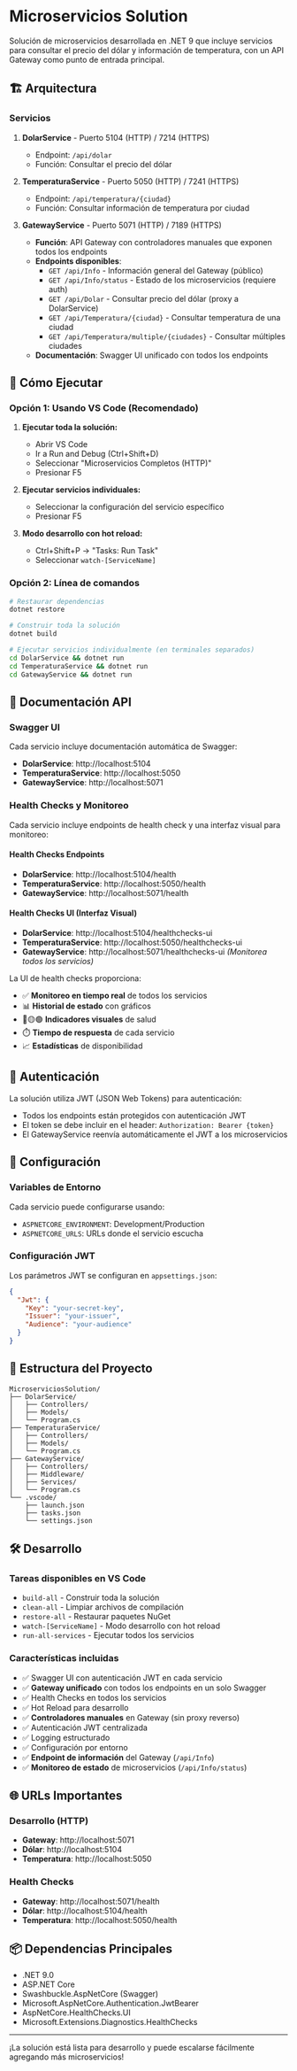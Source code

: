 # Microservicios Solution

Solución de microservicios desarrollada en .NET 9 que incluye servicios para consultar el precio del dólar y información de temperatura, con un API Gateway como punto de entrada principal.

## 🏗️ Arquitectura

### Servicios

1. **DolarService** - Puerto 5104 (HTTP) / 7214 (HTTPS)
   - Endpoint: `/api/dolar`
   - Función: Consultar el precio del dólar

2. **TemperaturaService** - Puerto 5050 (HTTP) / 7241 (HTTPS)
   - Endpoint: `/api/temperatura/{ciudad}`
   - Función: Consultar información de temperatura por ciudad

3. **GatewayService** - Puerto 5071 (HTTP) / 7189 (HTTPS)
   - **Función**: API Gateway con controladores manuales que exponen todos los endpoints
   - **Endpoints disponibles**:
     - `GET /api/Info` - Información general del Gateway (público)
     - `GET /api/Info/status` - Estado de los microservicios (requiere auth)
     - `GET /api/Dolar` - Consultar precio del dólar (proxy a DolarService)
     - `GET /api/Temperatura/{ciudad}` - Consultar temperatura de una ciudad
     - `GET /api/Temperatura/multiple/{ciudades}` - Consultar múltiples ciudades
   - **Documentación**: Swagger UI unificado con todos los endpoints

## 🚀 Cómo Ejecutar

### Opción 1: Usando VS Code (Recomendado)

1. **Ejecutar toda la solución:**
   - Abrir VS Code
   - Ir a Run and Debug (Ctrl+Shift+D)
   - Seleccionar "Microservicios Completos (HTTP)"
   - Presionar F5

2. **Ejecutar servicios individuales:**
   - Seleccionar la configuración del servicio específico
   - Presionar F5

3. **Modo desarrollo con hot reload:**
   - Ctrl+Shift+P → "Tasks: Run Task"
   - Seleccionar `watch-[ServiceName]`

### Opción 2: Línea de comandos

```bash
# Restaurar dependencias
dotnet restore

# Construir toda la solución
dotnet build

# Ejecutar servicios individualmente (en terminales separados)
cd DolarService && dotnet run
cd TemperaturaService && dotnet run  
cd GatewayService && dotnet run
```

## 📖 Documentación API

### Swagger UI

Cada servicio incluye documentación automática de Swagger:

- **DolarService**: http://localhost:5104
- **TemperaturaService**: http://localhost:5050  
- **GatewayService**: http://localhost:5071

### Health Checks y Monitoreo

Cada servicio incluye endpoints de health check y una interfaz visual para monitoreo:

#### **Health Checks Endpoints**
- **DolarService**: http://localhost:5104/health
- **TemperaturaService**: http://localhost:5050/health
- **GatewayService**: http://localhost:5071/health

#### **Health Checks UI (Interfaz Visual)**
- **DolarService**: http://localhost:5104/healthchecks-ui
- **TemperaturaService**: http://localhost:5050/healthchecks-ui  
- **GatewayService**: http://localhost:5071/healthchecks-ui *(Monitorea todos los servicios)*

La UI de health checks proporciona:
- ✅ **Monitoreo en tiempo real** de todos los servicios
- 📊 **Historial de estado** con gráficos
- 🔴🟡🟢 **Indicadores visuales** de salud
- ⏱️ **Tiempo de respuesta** de cada servicio
- 📈 **Estadísticas** de disponibilidad

## 🔐 Autenticación

La solución utiliza JWT (JSON Web Tokens) para autenticación:

- Todos los endpoints están protegidos con autenticación JWT
- El token se debe incluir en el header: `Authorization: Bearer {token}`
- El GatewayService reenvía automáticamente el JWT a los microservicios

## 🔧 Configuración

### Variables de Entorno

Cada servicio puede configurarse usando:

- `ASPNETCORE_ENVIRONMENT`: Development/Production
- `ASPNETCORE_URLS`: URLs donde el servicio escucha

### Configuración JWT

Los parámetros JWT se configuran en `appsettings.json`:

```json
{
  "Jwt": {
    "Key": "your-secret-key",
    "Issuer": "your-issuer", 
    "Audience": "your-audience"
  }
}
```

## 📁 Estructura del Proyecto

```
MicroserviciosSolution/
├── DolarService/
│   ├── Controllers/
│   ├── Models/
│   └── Program.cs
├── TemperaturaService/
│   ├── Controllers/
│   ├── Models/
│   └── Program.cs
├── GatewayService/
│   ├── Controllers/
│   ├── Middleware/
│   ├── Services/
│   └── Program.cs
└── .vscode/
    ├── launch.json
    ├── tasks.json
    └── settings.json
```

## 🛠️ Desarrollo

### Tareas disponibles en VS Code

- `build-all` - Construir toda la solución
- `clean-all` - Limpiar archivos de compilación  
- `restore-all` - Restaurar paquetes NuGet
- `watch-[ServiceName]` - Modo desarrollo con hot reload
- `run-all-services` - Ejecutar todos los servicios

### Características incluidas

- ✅ Swagger UI con autenticación JWT en cada servicio
- ✅ **Gateway unificado** con todos los endpoints en un solo Swagger
- ✅ Health Checks en todos los servicios
- ✅ Hot Reload para desarrollo
- ✅ **Controladores manuales** en Gateway (sin proxy reverso)
- ✅ Autenticación JWT centralizada
- ✅ Logging estructurado
- ✅ Configuración por entorno
- ✅ **Endpoint de información** del Gateway (`/api/Info`)
- ✅ **Monitoreo de estado** de microservicios (`/api/Info/status`)

## 🌐 URLs Importantes

### Desarrollo (HTTP)
- **Gateway**: http://localhost:5071
- **Dólar**: http://localhost:5104
- **Temperatura**: http://localhost:5050

### Health Checks
- **Gateway**: http://localhost:5071/health
- **Dólar**: http://localhost:5104/health  
- **Temperatura**: http://localhost:5050/health

## 📦 Dependencias Principales

- .NET 9.0
- ASP.NET Core
- Swashbuckle.AspNetCore (Swagger)
- Microsoft.AspNetCore.Authentication.JwtBearer
- AspNetCore.HealthChecks.UI
- Microsoft.Extensions.Diagnostics.HealthChecks

---

¡La solución está lista para desarrollo y puede escalarse fácilmente agregando más microservicios!
